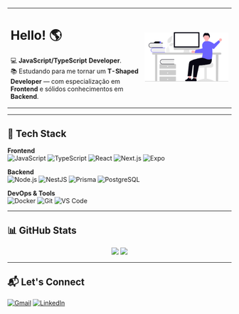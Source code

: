 <!-- HEADER -->
<table>
  <tr>
    <td style="width:60%; vertical-align:top;">
      <h1>Hello! 🌎</h1>
      <p>
        💻 <strong>JavaScript/TypeScript Developer</strong>.<br>
        📚 Estudando para me tornar um <strong>T-Shaped Developer</strong> — com especialização em <strong>Frontend</strong> e sólidos conhecimentos em <strong>Backend</strong>.
      </p>
    </td>
    <td style="width:40%; text-align:center;">
      <img src="./undraw_hello_ccwj.svg" alt="Developer Illustration" width="250px">
    </td>
  </tr>
</table>

---

## 🚀 Tech Stack

**Frontend**  
![JavaScript](https://img.shields.io/badge/-JavaScript-F7DF1E?style=flat-square&logo=javascript&logoColor=black)
![TypeScript](https://img.shields.io/badge/-TypeScript-3178C6?style=flat-square&logo=typescript&logoColor=white)
![React](https://img.shields.io/badge/-React-61DAFB?style=flat-square&logo=react&logoColor=black)
![Next.js](https://img.shields.io/badge/-Next.js-000?style=flat-square&logo=nextdotjs&logoColor=white)
![Expo](https://img.shields.io/badge/-Expo-000?style=flat-square&logo=expo&logoColor=white)

**Backend**  
![Node.js](https://img.shields.io/badge/-Node.js-339933?style=flat-square&logo=node.js&logoColor=white)
![NestJS](https://img.shields.io/badge/-NestJS-E0234E?style=flat-square&logo=nestjs&logoColor=white)
![Prisma](https://img.shields.io/badge/-Prisma-2D3748?style=flat-square&logo=prisma&logoColor=white)
![PostgreSQL](https://img.shields.io/badge/-PostgreSQL-336791?style=flat-square&logo=postgresql&logoColor=white)

**DevOps & Tools**  
![Docker](https://img.shields.io/badge/-Docker-2496ED?style=flat-square&logo=docker&logoColor=white)
![Git](https://img.shields.io/badge/-Git-F05032?style=flat-square&logo=git&logoColor=white)
![VS Code](https://img.shields.io/badge/-VSCode-007ACC?style=flat-square&logo=visualstudiocode&logoColor=white)

---

## 📊 GitHub Stats

<div align="center">
  <img height="160em" src="https://github-readme-stats.vercel.app/api?username=bryanboone05&show_icons=true&theme=radical&count_private=true"/>
  <img height="160em" src="https://github-readme-stats.vercel.app/api/top-langs/?username=bryanboone05&layout=compact&theme=radical"/>
</div>

---

## 📬 Let's Connect

[![Gmail](https://img.shields.io/badge/-Gmail-D14836?style=flat-square&logo=gmail&logoColor=white)](mailto:bryanboone05@gmail.com)
[![LinkedIn](https://img.shields.io/badge/-LinkedIn-0A66C2?style=flat-square&logo=linkedin&logoColor=white)](https://www.linkedin.com/in/bryanboone05)
